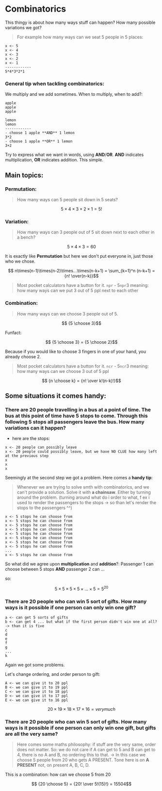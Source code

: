 # Combinatorics

This thingy is about how many ways stuff can happen? How many possible variations we got?

> For example how many ways can we seat 5 people in 5 places:

```
x <- 5
x <- 4
x <- 3
x <- 2
x <- 1
------------
5*4*3*2*1
```

### General tip when tackling combinatorics:
We multiply and we add sometimes. When to multiply, when to add?:
```
apple
apple
apple

lemon
lemon
------------
- choose 1 apple **AND** 1 lemon
3*2
- choose 1 apple **OR** 1 lemon
3+2
```
Try to express what we want in words, using **AND**/**OR**. **AND** indicates multiplication, **OR** indicates addition. This simple.

## Main topics:

### Permutation:
> How many ways can 5 people sit down in 5 seats?

$$ 5\times4\times3\times2\times1 = 5!$$
### Variation:
> How many ways can 3 people out of 5 sit down next to each other in a bench?

$$ 5\times4\times3 = 60$$

It is exactly like **Permutation** but here we don't put everyone in, just those who we chose.

$$ n\times(n-1)\times(n-2)\times...\times(n-k+1) = \sum_{k=1}^n (n-k+1) = {n!  \over(n-k)}$$

> Most pocket calculators have a button for it. `npr` - 5`npr`3 meaning: how many ways can we put 3 out of 5 ppl next to each other

### Combination:
> How many ways can we choose 3 people out of 5.

$$ {5 \choose 3}$$

Funfact:

$$ {5 \choose 3} = {5 \choose 2}$$

Because if you would like to choose 3 fingers in one of your hand, you already choose 2.

> Most pocket calculators have a button for it. `ncr` - 5`ncr`3 meaning: how many ways can we choose 3 out of 5 ppl

$$ {n \choose k} = {n! \over k!(n-k)!}$$

## Some situations it comes handy:

### There are 20 people travelling in a bus at a point of time. The bus at this point of time have 5 stops to come. Through this following 5 stops all passengers leave the bus. How many variations can it happen?

- here are the stops:

```
x <- 20 people can possibly leave
x <- 20 people could possibly leave, but we have NO CLUE how many left at the previous step
x 
x 
x 
```

Seemingly at the second step we got a problem. Here comes a **handy tip**:
> Whenever we are trying to solve smth with combinatorics, and we can't provide a solution. Solve it with **a chainsaw**. Either by turning around the problem. (turning around what do i order to what, f ex i used to render the passengers to the stops -> so than let's render the stops to the passengers ^^)

```
x <- 5 stops he can choose from
x <- 5 stops he can choose from
x <- 5 stops he can choose from
x <- 5 stops he can choose from
x <- 5 stops he can choose from
x <- 5 stops he can choose from
x <- 5 stops he can choose from
x <- 5 stops he can choose from
...
x <- 5 stops he can choose from
```

So what did we agree upon **multiplication** and **addition**?: Passenger 1 can choose between 5 stops **AND** passenger 2 can ...

so:

$$ 5\times5\times5\times5\times...\times5 = 5^{20}$$

### There are 20 people who can win 5 sort of gifts. How many ways is it possible if one person can only win one gift?

```
a <- can get 5 sorts of gifts
b <- can get 4 ... but what if the first person didn't win one at all? -> than it is five
c 
d 
e 
f
g
...
k
```

Again we got some problems.

Let's change ordering, and order person to gift:

```
A <- we can give it to 20 ppl
B <- we can give it to 19 ppl
C <- we can give it to 18 ppl
D <- we can give it to 17 ppl
E <- we can give it to 16 ppl
```

$$ 20\times19\times18\times17\times16 = very much$$


### There are 20 people who can win 5 sort of gifts. How many ways is it possible if one person can only win one gift, but gifts are all the very same?

> Here comes some maths philosophy: if stuff are the very same, order does not matter. So: we do not care if A can get to 5 and B can get to 4, there is no A and B, no ordering this to that. -> In this case we choose 5 people from 20 who gets A PRESENT. Tone here is on **A PRESENT** not, on present A, B, C, D. 

This is a combination: how can we choose 5 from 20

$$ {20 \choose 5} = {20! \over 5!(15)!} = 15504$$